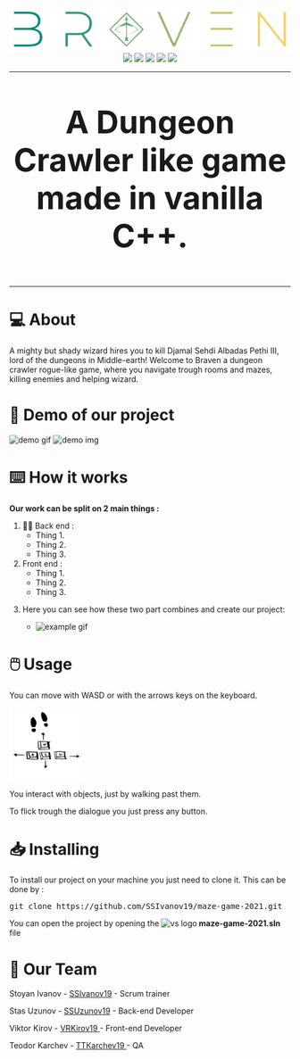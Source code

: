 <center>
<div>
  <img src = "https://raw.githubusercontent.com/SSIvanov19/maze-game-2021/master/img/bigLogo.png?token=APGEKWCVGYGZ475OQKPJMRLBRN4BW" alt="logo"> 
</div>
<div>
  <img src = "https://img.shields.io/github/languages/count/SSIvanov19/maze-game-2021?style=for-the-badge">
  <img src = "https://img.shields.io/github/contributors/SSIvanov19/maze-game-2021?style=for-the-badge">
  <img src = "https://img.shields.io/github/repo-size/SSIvanov19/maze-game-2021?style=for-the-badge">
  <img src = "https://img.shields.io/github/last-commit/SSIvanov19/maze-game-2021?style=for-the-badge">
  <img src = "https://img.shields.io/github/languages/top/SSIvanov19/maze-game-2021?style=for-the-badge">
</div>

<hr>
<p style = "font-size:4em">
  <strong>
  A Dungeon Crawler like game made in vanilla C++.
  </strong>
</p>
</center>
<hr>
<h1>💻 About  </h1>
<p>
  A mighty but shady wizard hires you to kill Djamal Sehdi Albadas Pethi III, lord of the dungeons in Middle-earth! Welcome to Braven a dungeon crawler rogue-like game, where you navigate trough rooms and mazes, killing enemies and helping wizard.
</p>
<h1>🎥 Demo of our project </h1>
<img src  = "gifts/index.gif" alt="demo gif">
<img src  = "gifts/index.img" alt="demo img">

<h1>⌨️ How it works</h1>
<p><strong>Our work can be split on 2 main things :</p></strong>
<ol>
  <li>👨‍💻 Back end : 
    <ul>
      <li>Thing 1.</li>
      <li>Thing 2.</li>
      <li>Thing 3.</li>
    </ul>
  </li>
  <li> Front end :  
    <ul>
      <li>Thing 1.</li>
      <li>Thing 2.</li>
      <li>Thing 3.</li>
    </ul>
  </li>
  <li> <p>Here you can see how these two part combines and create our project:</p>
    <ul>
      <li> <img src  = "gifts/account.gif" alt="example gif"> </li>
    </ul>
  </li>
</ol>
<h1>🖱️ Usage </h1>
  <p> You can move with WASD or with the arrows keys on the keyboard. </p>
  <img src="https://raw.githubusercontent.com/SSIvanov19/maze-game-2021/master/img/controls.png?token=APGEKWGHEH7JFB3NLWTILY3BSJCEK" alt="control" width = 130px> 
  <p> You interact with objects, just by walking past them. </p>
  <p> To flick trough the dialogue you just press any button. </p>
<h1> 📥 Installing </h1>
<p> To install our project on your machine you just need to clone it. This can be done by : </p>
<pre>git clone https://github.com/SSIvanov19/maze-game-2021.git</pre>
You can open the project by opening the <img src="https://upload.wikimedia.org/wikipedia/commons/thumb/5/59/Visual_Studio_Icon_2019.svg/512px-Visual_Studio_Icon_2019.svg.png" height="18px" alt="vs logo"><strong> maze-game-2021.sln </strong> file
<h1>🧒 Our Team</h1>
<p>Stoyan Ivanov - <a href = "https://github.com/SSIvanov19"> SSIvanov19</a> - Scrum trainer </p>
<p>Stas Uzunov - <a href = "https://github.com/SSUzunov19"> SSUzunov19</a> - Back-end Developer </p>
<p>Viktor Kirov - <a href = "https://github.com/vrkirov19"> VRKirov19 </a> - Front-end Developer </p>
<p>Teodor Karchev - <a href = "https://github.com/TTKarchev19"> ТТКarchev19 </a> - QA  </p>
